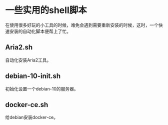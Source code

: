 # 一些实用的shell脚本

在使用很多好玩的小工具的时候，难免会遇到需要重新安装的时候，这时，一个快速安装的自动化脚本便帮上了忙。
## Aria2.sh
自动化安装Aria2工具。

## debian-10-init.sh
初始化设置一个debian-10的服务器。

## docker-ce.sh
给debian安装docker-ce。

